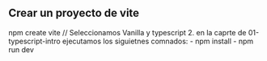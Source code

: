 ## Crear un proyecto de vite
npm create vite  // Seleccionamos Vanilla y typescript
2. en la caprte de 01-typescript-intro ejecutamos los siguietnes comnados:
    - npm install
    - npm run dev